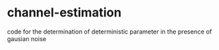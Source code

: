 # channel-estimation
code for the determination of deterministic parameter in the presence of gausian noise
